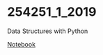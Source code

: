 # 254251_1_2019
Data Structures with Python

[Notebook](https://github.com/fomapavlov/254251_1_2018/tree/master/notebook/ds)
